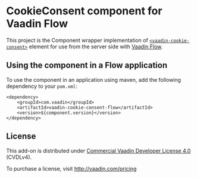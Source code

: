 # CookieConsent component for Vaadin Flow

This project is the Component wrapper implementation of [`<vaadin-cookie-consent>`](https://github.com/vaadin/vaadin-cookie-consent)
element for use from the server side with [Vaadin Flow](https://github.com/vaadin/flow).

## Using the component in a Flow application

To use the component in an application using maven,
add the following dependency to your `pom.xml`:
```
<dependency>
    <groupId>com.vaadin</groupId>
    <artifactId>vaadin-cookie-consent-flow</artifactId>
    <version>${component.version}</version>
</dependency>
```

## License

This add-on is distributed under [Commercial Vaadin Developer License 4.0](https://vaadin.com/license/cvdl-4.0) (CVDLv4).

To purchase a license, visit http://vaadin.com/pricing
